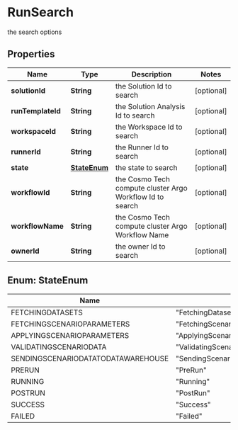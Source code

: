 

# RunSearch

the search options

## Properties

| Name | Type | Description | Notes |
|------------ | ------------- | ------------- | -------------|
|**solutionId** | **String** | the Solution Id to search |  [optional] |
|**runTemplateId** | **String** | the Solution Analysis Id to search |  [optional] |
|**workspaceId** | **String** | the Workspace Id to search |  [optional] |
|**runnerId** | **String** | the Runner Id to search |  [optional] |
|**state** | [**StateEnum**](#StateEnum) | the state to search |  [optional] |
|**workflowId** | **String** | the Cosmo Tech compute cluster Argo Workflow Id to search |  [optional] |
|**workflowName** | **String** | the Cosmo Tech compute cluster Argo Workflow Name |  [optional] |
|**ownerId** | **String** | the owner Id to search |  [optional] |



## Enum: StateEnum

| Name | Value |
|---- | -----|
| FETCHINGDATASETS | &quot;FetchingDatasets&quot; |
| FETCHINGSCENARIOPARAMETERS | &quot;FetchingScenarioParameters&quot; |
| APPLYINGSCENARIOPARAMETERS | &quot;ApplyingScenarioParameters&quot; |
| VALIDATINGSCENARIODATA | &quot;ValidatingScenarioData&quot; |
| SENDINGSCENARIODATATODATAWAREHOUSE | &quot;SendingScenarioDataToDataWarehouse&quot; |
| PRERUN | &quot;PreRun&quot; |
| RUNNING | &quot;Running&quot; |
| POSTRUN | &quot;PostRun&quot; |
| SUCCESS | &quot;Success&quot; |
| FAILED | &quot;Failed&quot; |



